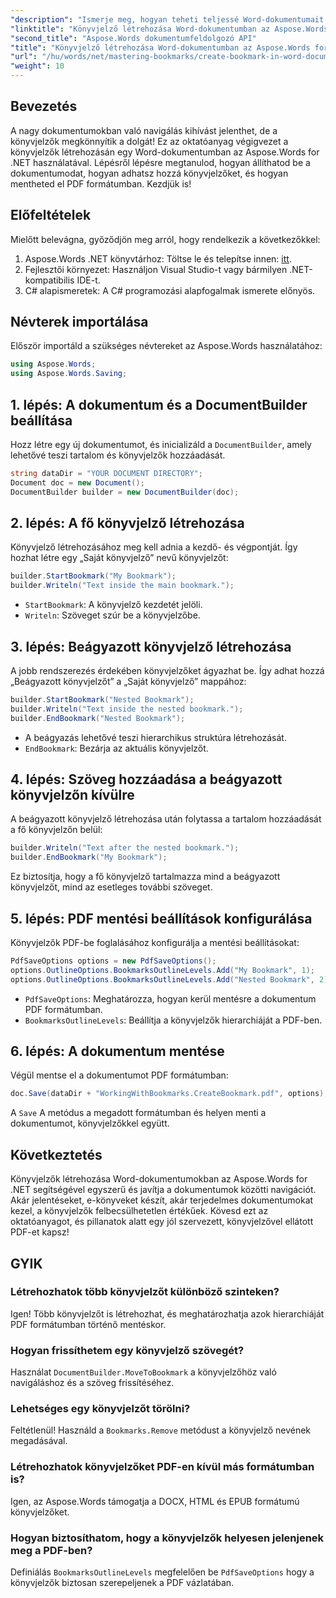 ```yaml
---
"description": "Ismerje meg, hogyan teheti teljessé Word-dokumentumait könyvjelzők létrehozásával és kezelésével az Aspose.Words for .NET segítségével. Ez a lépésenkénti útmutató bemutatja, hogyan teheti teljessé Word-dokumentumait könyvjelzők létrehozásával és kezelésével."
"linktitle": "Könyvjelző létrehozása Word-dokumentumban az Aspose.Words for .NET segítségével"
"second_title": "Aspose.Words dokumentumfeldolgozó API"
"title": "Könyvjelző létrehozása Word-dokumentumban az Aspose.Words for .NET segítségével"
"url": "/hu/words/net/mastering-bookmarks/create-bookmark-in-word-document/"
"weight": 10
---
```


## Bevezetés

A nagy dokumentumokban való navigálás kihívást jelenthet, de a könyvjelzők megkönnyítik a dolgát! Ez az oktatóanyag végigvezet a könyvjelzők létrehozásán egy Word-dokumentumban az Aspose.Words for .NET használatával. Lépésről lépésre megtanulod, hogyan állíthatod be a dokumentumodat, hogyan adhatsz hozzá könyvjelzőket, és hogyan mentheted el PDF formátumban. Kezdjük is!

## Előfeltételek

Mielőtt belevágna, győződjön meg arról, hogy rendelkezik a következőkkel:

1. Aspose.Words .NET könyvtárhoz: Töltse le és telepítse innen: [itt](https://releases.aspose.com/words/net/).
2. Fejlesztői környezet: Használjon Visual Studio-t vagy bármilyen .NET-kompatibilis IDE-t.
3. C# alapismeretek: A C# programozási alapfogalmak ismerete előnyös.

## Névterek importálása

Először importáld a szükséges névtereket az Aspose.Words használatához:

```csharp
using Aspose.Words;
using Aspose.Words.Saving;
```

## 1. lépés: A dokumentum és a DocumentBuilder beállítása

Hozz létre egy új dokumentumot, és inicializáld a `DocumentBuilder`, amely lehetővé teszi tartalom és könyvjelzők hozzáadását.

```csharp
string dataDir = "YOUR DOCUMENT DIRECTORY";
Document doc = new Document();
DocumentBuilder builder = new DocumentBuilder(doc);
```

## 2. lépés: A fő könyvjelző létrehozása

Könyvjelző létrehozásához meg kell adnia a kezdő- és végpontját. Így hozhat létre egy „Saját könyvjelző” nevű könyvjelzőt:

```csharp
builder.StartBookmark("My Bookmark");
builder.Writeln("Text inside the main bookmark.");
```
- `StartBookmark`: A könyvjelző kezdetét jelöli.
- `Writeln`: Szöveget szúr be a könyvjelzőbe.

## 3. lépés: Beágyazott könyvjelző létrehozása

A jobb rendszerezés érdekében könyvjelzőket ágyazhat be. Így adhat hozzá „Beágyazott könyvjelzőt” a „Saját könyvjelző” mappához:

```csharp
builder.StartBookmark("Nested Bookmark");
builder.Writeln("Text inside the nested bookmark.");
builder.EndBookmark("Nested Bookmark");
```
- A beágyazás lehetővé teszi hierarchikus struktúra létrehozását. 
- `EndBookmark`: Bezárja az aktuális könyvjelzőt.

## 4. lépés: Szöveg hozzáadása a beágyazott könyvjelzőn kívülre

A beágyazott könyvjelző létrehozása után folytassa a tartalom hozzáadását a fő könyvjelzőn belül:

```csharp
builder.Writeln("Text after the nested bookmark.");
builder.EndBookmark("My Bookmark");
```
Ez biztosítja, hogy a fő könyvjelző tartalmazza mind a beágyazott könyvjelzőt, mind az esetleges további szöveget.

## 5. lépés: PDF mentési beállítások konfigurálása

Könyvjelzők PDF-be foglalásához konfigurálja a mentési beállításokat:

```csharp
PdfSaveOptions options = new PdfSaveOptions();
options.OutlineOptions.BookmarksOutlineLevels.Add("My Bookmark", 1);
options.OutlineOptions.BookmarksOutlineLevels.Add("Nested Bookmark", 2);
```
- `PdfSaveOptions`: Meghatározza, hogyan kerül mentésre a dokumentum PDF formátumban.
- `BookmarksOutlineLevels`: Beállítja a könyvjelzők hierarchiáját a PDF-ben.

## 6. lépés: A dokumentum mentése

Végül mentse el a dokumentumot PDF formátumban:

```csharp
doc.Save(dataDir + "WorkingWithBookmarks.CreateBookmark.pdf", options);
```
A `Save` A metódus a megadott formátumban és helyen menti a dokumentumot, könyvjelzőkkel együtt.

## Következtetés

Könyvjelzők létrehozása Word-dokumentumokban az Aspose.Words for .NET segítségével egyszerű és javítja a dokumentumok közötti navigációt. Akár jelentéseket, e-könyveket készít, akár terjedelmes dokumentumokat kezel, a könyvjelzők felbecsülhetetlen értékűek. Kövesd ezt az oktatóanyagot, és pillanatok alatt egy jól szervezett, könyvjelzővel ellátott PDF-et kapsz!

## GYIK

### Létrehozhatok több könyvjelzőt különböző szinteken?
Igen! Több könyvjelzőt is létrehozhat, és meghatározhatja azok hierarchiáját PDF formátumban történő mentéskor.

### Hogyan frissíthetem egy könyvjelző szövegét?
Használat `DocumentBuilder.MoveToBookmark` a könyvjelzőhöz való navigáláshoz és a szöveg frissítéséhez.

### Lehetséges egy könyvjelzőt törölni?
Feltétlenül! Használd a `Bookmarks.Remove` metódust a könyvjelző nevének megadásával.

### Létrehozhatok könyvjelzőket PDF-en kívül más formátumban is?
Igen, az Aspose.Words támogatja a DOCX, HTML és EPUB formátumú könyvjelzőket.

### Hogyan biztosíthatom, hogy a könyvjelzők helyesen jelenjenek meg a PDF-ben?
Definiálás `BookmarksOutlineLevels` megfelelően be `PdfSaveOptions` hogy a könyvjelzők biztosan szerepeljenek a PDF vázlatában.